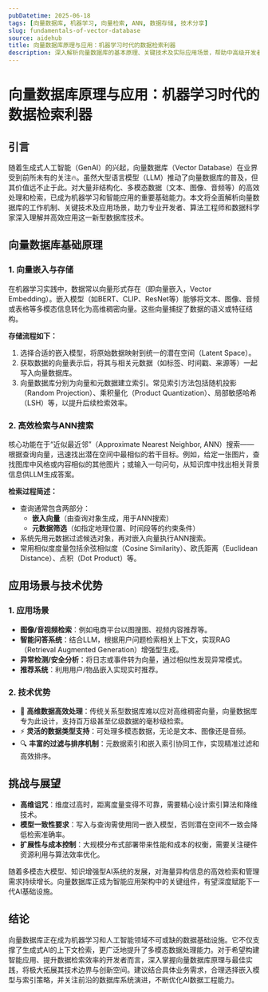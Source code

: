```yaml
---
pubDatetime: 2025-06-18
tags: [向量数据库, 机器学习, 向量检索, ANN, 数据存储, 技术分享]
slug: fundamentals-of-vector-database
source: aidehub
title: 向量数据库原理与应用：机器学习时代的数据检索利器
description: 深入解析向量数据库的基本原理、关键技术及实际应用场景，帮助中高级开发者和数据科学家把握GenAI浪潮下的新型数据库技术。
---
```


# 向量数据库原理与应用：机器学习时代的数据检索利器

## 引言

随着生成式人工智能（GenAI）的兴起，向量数据库（Vector Database）在业界受到前所未有的关注🔥。虽然大型语言模型（LLM）推动了向量数据库的普及，但其价值远不止于此。对大量非结构化、多模态数据（文本、图像、音频等）的高效处理和检索，已成为机器学习和智能应用的重要基础能力。本文将全面解析向量数据库的工作机制、关键技术及应用场景，助力专业开发者、算法工程师和数据科学家深入理解并高效应用这一新型数据库技术。

## 向量数据库基础原理

### 1. 向量嵌入与存储

在机器学习实践中，数据常以向量形式存在（即向量嵌入，Vector Embedding）。嵌入模型（如BERT、CLIP、ResNet等）能够将文本、图像、音频或表格等多模态信息转化为高维稠密向量。这些向量捕捉了数据的语义或特征结构。

**存储流程如下：**

1. 选择合适的嵌入模型，将原始数据映射到统一的潜在空间（Latent Space）。
2. 获取数据的向量表示后，将其与相关元数据（如标签、时间戳、来源等）一起写入向量数据库。
3. 向量数据库分别为向量和元数据建立索引。常见索引方法包括随机投影（Random Projection）、乘积量化（Product Quantization）、局部敏感哈希（LSH）等，以提升后续检索效率。

### 2. 高效检索与ANN搜索

核心功能在于“近似最近邻”（Approximate Nearest Neighbor, ANN）搜索——根据查询向量，迅速找出潜在空间中最相似的若干目标。例如，给定一张图片，查找图库中风格或内容相似的其他图片；或输入一句问句，从知识库中找出相关背景信息供LLM生成答案。

**检索过程简述：**

- 查询通常包含两部分：
  - **嵌入向量**（由查询对象生成，用于ANN搜索）
  - **元数据筛选**（如指定地理位置、时间段等的约束条件）
- 系统先用元数据过滤候选对象，再对嵌入向量执行ANN搜索。
- 常用相似度度量包括余弦相似度（Cosine Similarity）、欧氏距离（Euclidean Distance）、点积（Dot Product）等。

## 应用场景与技术优势

### 1. 应用场景

- **图像/音视频检索**：例如电商平台以图搜图、视频内容推荐等。
- **智能问答系统**：结合LLM，根据用户问题检索相关上下文，实现RAG（Retrieval Augmented Generation）增强型生成。
- **异常检测/安全分析**：将日志或事件转为向量，通过相似性发现异常模式。
- **推荐系统**：利用用户/物品嵌入实现实时推荐。

### 2. 技术优势

- 🚀 **高维数据高效处理**：传统关系型数据库难以应对高维稠密向量，向量数据库专为此设计，支持百万级甚至亿级数据的毫秒级检索。
- ⚡ **灵活的数据类型支持**：可处理多模态数据，无论是文本、图像还是音频。
- 🔍 **丰富的过滤与排序机制**：元数据索引和嵌入索引协同工作，实现精准过滤和高效排序。

## 挑战与展望

- **高维诅咒**：维度过高时，距离度量变得不可靠，需要精心设计索引算法和降维技术。
- **模型一致性要求**：写入与查询需使用同一嵌入模型，否则潜在空间不一致会降低检索准确率。
- **扩展性与成本控制**：大规模分布式部署带来性能和成本的权衡，需要关注硬件资源利用与算法效率优化。

随着多模态大模型、知识增强型AI系统的发展，对海量异构信息的高效检索和管理需求持续增长。向量数据库正成为智能应用架构中的关键组件，有望深度赋能下一代AI基础设施。

## 结论

向量数据库正在成为机器学习和人工智能领域不可或缺的数据基础设施。它不仅支撑了生成式AI的上下文检索，更广泛地提升了多模态数据处理能力。对于希望构建智能应用、提升数据检索效率的开发者而言，深入掌握向量数据库原理与最佳实践，将极大拓展其技术边界与创新空间。建议结合具体业务需求，合理选择嵌入模型与索引策略，并关注前沿的数据库系统演进，不断优化AI数据工程能力。
